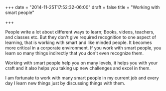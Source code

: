 +++
date = "2014-11-25T17:52:32-06:00"
draft = false
title = "Working with smart people"

+++

People write a lot about different ways to learn; Books, videos, teachers, and classes etc. But they don't give required recognition to one aspect of learning, that is working with smart and like minded people. It becomes more critical in a corporate environment. If you work with smart people, you learn so many things indirectly that you don't even recognize them.

Working with smart people help you on many levels, it helps you with your craft and it also helps you taking up new challenges and excel in them.

I am fortunate to work with many smart people in my current job and every day I learn new things just by discussing things with them.